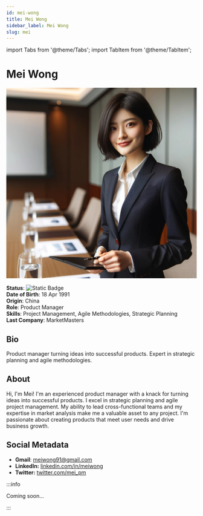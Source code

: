 ```yaml
---
id: mei-wong
title: Mei Wong
sidebar_label: Mei Wong
slug: mei
---
```


import Tabs from '@theme/Tabs';
import TabItem from '@theme/TabItem';

# Mei Wong

<Tabs>
<TabItem value="overview" label="Overview" default>

<img src="/img/mei-wong.jpeg" class="avatar__photo avatar__photo--xl margin-bottom--md" />

**Status**: ![Static Badge](https://img.shields.io/badge/Not%20Ready-no?color=ff0000)  
**Date of Birth**: 18 Apr 1991  
**Origin**: China  
**Role**: Product Manager  
**Skills**: Project Management, Agile Methodologies, Strategic Planning  
**Last Company**: MarketMasters

## Bio

Product manager turning ideas into successful products. Expert in strategic planning and agile methodologies.

## About

Hi, I'm Mei! I'm an experienced product manager with a knack for turning ideas into successful products. I excel in strategic planning and agile project management. My ability to lead cross-functional teams and my expertise in market analysis make me a valuable asset to any project. I'm passionate about creating products that meet user needs and drive business growth.

## Social Metadata

- **Gmail**: meiwong91@gmail.com
- **LinkedIn:** [linkedin.com/in/meiwong](https://linkedin.com/in/meiwong)
- **Twitter:** [twitter.com/mei_pm](https://twitter.com/mei_pm)

</TabItem>

<TabItem value="chat" label="Chat" default>

:::info

Coming soon...

:::

</TabItem>
</Tabs>